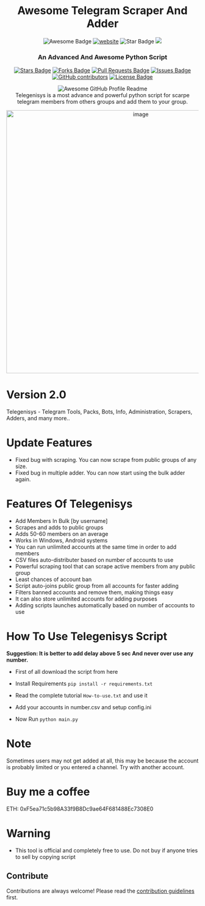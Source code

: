 <h1 align="center">Awesome Telegram Scraper And Adder </h1>
<div align="center">
<img src="https://cdn.rawgit.com/sindresorhus/awesome/d7305f38d29fed78fa85652e3a63e154dd8e8829/media/badge.svg" alt="Awesome Badge"/>
<a href="https://arbeitnow.com/?utm_source=awesome-github-profile-readme"><img src="https://img.shields.io/static/v1?label=&labelColor=505050&message=Arbeitnow&color=%230076D6&style=flat&logo=google-chrome&logoColor=%230076D6" alt="website"/></a>

<img src="https://img.shields.io/static/v1?label=%F0%9F%8C%9F&message=If%20Useful&style=style=flat&color=BC4E99" alt="Star Badge"/>
<a href="https://twitter.com/sprabhishek" ><img src="https://img.shields.io/twitter/follow/SprAbhishek.svg?style=social" /> </a>
<br>
<b><h3>An Advanced And Awesome Python Script</h3></b>
<a href="https://github.com/superabhishek/awesome-github-profile-readme/stargazers"><img src="https://img.shields.io/github/stars/superabhishek/awesome-github-profile-readme" alt="Stars Badge"/></a>
<a href="https://github.com/superabhishek/awesome-github-profile-readme/network/members"><img src="https://img.shields.io/github/forks/superabhishek/awesome-github-profile-readme" alt="Forks Badge"/></a>
<a href="https://github.com/superabhishek/awesome-github-profile-readme/pulls"><img src="https://img.shields.io/github/issues-pr/superabhishek/awesome-github-profile-readme" alt="Pull Requests Badge"/></a>
<a href="https://github.com/superabhishek/awesome-github-profile-readme/issues"><img src="https://img.shields.io/github/issues/superabhishek/awesome-github-profile-readme" alt="Issues Badge"/></a>
<a href="https://github.com/superabhishek/awesome-github-profile-readme/graphs/contributors"><img alt="GitHub contributors" src="https://img.shields.io/github/contributors/superabhishek/Telegenisys?color=2b9348"></a>
<a href="https://github.com/superabhishek/Telegenisys/blob/master/"><img src="https://img.shields.io/github/license/superabhishek/Telegenisys?color=2b9348" alt="License Badge"/></a>

<img alt="Awesome GitHub Profile Readme" src="assets/agpr.gif"> </img>
<br>
Telegenisys is a most advance and powerful python script for scarpe telegram members from others groups and add them to your group.
<div align="center">
<img width="689" alt="image" src="https://user-images.githubusercontent.com/51442719/166102361-802486e7-5638-4ccc-96ab-50b85d155940.png">
</div>
<div align="left">

# Version 2.0

Telegenisys - Telegram Tools, Packs, Bots, Info, Administration, Scrapers, Adders, and many more..

# Update Features

- Fixed bug with scraping. You can now scrape from public groups of any size.
- Fixed bug in multiple adder. You can now start using the bulk adder again.
# Features Of Telegenisys

* Add Members In Bulk [by username]
* Scrapes and adds to public groups
* Adds 50-60 members on an average
* Works in Windows, Android systems
* You can run unlimited accounts at the same time in order to add members
* CSV files auto-distributer based on number of accounts to use
* Powerful scraping tool that can scrape active members from any public group
* Least chances of account ban
* Script auto-joins public group from all accounts for faster adding
* Filters banned accounts and remove them, making things easy
* It can also store unlimited accounts for adding purposes
* Adding scripts launches automatically based on number of accounts to use

# How To Use Telegenisys Script

<b>Suggestion: It is better to add delay above 5 sec And never over use any number.</b>

* First of all download the script from here

* Install Requirements `pip install -r requirements.txt`

* Read the complete tutorial `How-to-use.txt` and use it

* Add your accounts in number.csv and setup config.ini
  
* Now Run `python main.py`

# Note

Sometimes users may not get added at all, this may be because the account is probably limited or you entered a channel. Try with another account. 

# Buy me a coffee

ETH: 0xF5ea71c5b98A33f9B8Dc9ae64F681488Ec7308E0

# Warning

* This tool is official and completely free to use. Do not buy if anyone tries to sell by copying script

## Contribute

Contributions are always welcome!
Please read the [contribution guidelines](contributing.md) first.
  </div>

